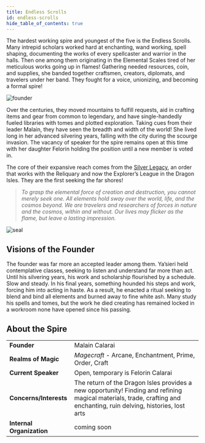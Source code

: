 ```yaml
---
title: Endless Scrolls
id: endless-scrolls
hide_table_of_contents: true
---
```


The hardest working spire and youngest of the five is the Endless Scrolls. Many intrepid scholars worked hard at enchanting, wand working, spell shaping, documenting the works of every spellcaster and warrior in the halls. Then one among them originating in the Elemental Scales tired of her meticulous works going up in flames! Gathering needed resources, coin, and supplies, she banded together craftsmen, creators, diplomats, and travelers under her band. They fought for a voice, unionizing, and becoming a formal spire!

<div class="imgright">

![founder](/img/magesterium/art-endless-scrolls.png)

</div>

Over the centuries, they moved mountains to fulfill requests, aid in crafting items and gear from common to legendary, and have single-handedly fueled libraries with tomes and plotted exploration. Taking cues from their leader Malain, they have seen the breadth and width of the world! She lived long in her advanced silvering years, falling with the city during the scourge invasion. The vacancy of speaker for the spire remains open at this time with her daughter Felorin holding the position until a new member is voted in.

The core of their expansive reach comes from the [Silver Legacy](silver-legacy.md), an order that works with the Reliquary and now the Explorer’s League in the Dragon Isles. They are the first seeking the far shores!


> *To grasp the elemental force of creation and destruction, you cannot merely seek one. All elements hold sway over the world, life, and the cosmos beyond. We are travelers and researchers of forces in nature and the cosmos, within and without. Our lives may flicker as the flame, but leave a lasting impression.*

![seal](/img/magesterium/seal-endless-scrolls.png)

## Visions of the Founder

The founder was far more an accepted leader among them. Ya’sieri held contemplative classes, seeking to listen and understand far more than act. Until his silvering years, his work and scholarship flourished by a schedule. Slow and steady. In his final years, something hounded his steps and work, forcing him into acting in haste. As a result, he enacted a ritual seeking to blend and bind all elements and burned away to fine white ash. Many study his spells and tomes, but the work he died creating has remained locked in a workroom none have opened since his passing.

## About the Spire 

<div class="info-rows">

| | |
| -- | -- |
| **Founder** | Malain Calarai  |
| **Realms of Magic** | *Magecraft* - Arcane, Enchantment, Prime, Order, Craft |
| **Current Speaker** | Open, temporary is Felorin Calarai  |
| **Concerns/Interests** | The return of the Dragon Isles provides a new opportunity! Finding and refining magical materials, trade, crafting and enchanting, ruin delving, histories, lost arts |
| **Internal Organization** | coming soon |

</div>